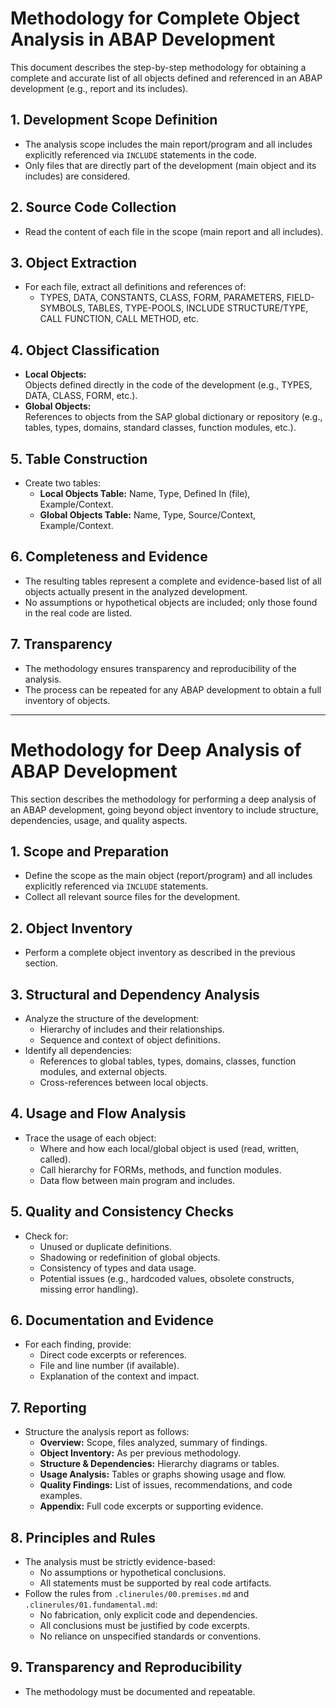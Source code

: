 # Methodology for Complete Object Analysis in ABAP Development

This document describes the step-by-step methodology for obtaining a complete and accurate list of all objects defined and referenced in an ABAP development (e.g., report and its includes).

## 1. Development Scope Definition

- The analysis scope includes the main report/program and all includes explicitly referenced via `INCLUDE` statements in the code.
- Only files that are directly part of the development (main object and its includes) are considered.

## 2. Source Code Collection

- Read the content of each file in the scope (main report and all includes).

## 3. Object Extraction

- For each file, extract all definitions and references of:
  - TYPES, DATA, CONSTANTS, CLASS, FORM, PARAMETERS, FIELD-SYMBOLS, TABLES, TYPE-POOLS, INCLUDE STRUCTURE/TYPE, CALL FUNCTION, CALL METHOD, etc.

## 4. Object Classification

- **Local Objects:**  
  Objects defined directly in the code of the development (e.g., TYPES, DATA, CLASS, FORM, etc.).
- **Global Objects:**  
  References to objects from the SAP global dictionary or repository (e.g., tables, types, domains, standard classes, function modules, etc.).

## 5. Table Construction

- Create two tables:
  - **Local Objects Table:** Name, Type, Defined In (file), Example/Context.
  - **Global Objects Table:** Name, Type, Source/Context, Example/Context.

## 6. Completeness and Evidence

- The resulting tables represent a complete and evidence-based list of all objects actually present in the analyzed development.
- No assumptions or hypothetical objects are included; only those found in the real code are listed.

## 7. Transparency

- The methodology ensures transparency and reproducibility of the analysis.
- The process can be repeated for any ABAP development to obtain a full inventory of objects.

---

# Methodology for Deep Analysis of ABAP Development

This section describes the methodology for performing a deep analysis of an ABAP development, going beyond object inventory to include structure, dependencies, usage, and quality aspects.

## 1. Scope and Preparation

- Define the scope as the main object (report/program) and all includes explicitly referenced via `INCLUDE` statements.
- Collect all relevant source files for the development.

## 2. Object Inventory

- Perform a complete object inventory as described in the previous section.

## 3. Structural and Dependency Analysis

- Analyze the structure of the development:
  - Hierarchy of includes and their relationships.
  - Sequence and context of object definitions.
- Identify all dependencies:
  - References to global tables, types, domains, classes, function modules, and external objects.
  - Cross-references between local objects.

## 4. Usage and Flow Analysis

- Trace the usage of each object:
  - Where and how each local/global object is used (read, written, called).
  - Call hierarchy for FORMs, methods, and function modules.
  - Data flow between main program and includes.

## 5. Quality and Consistency Checks

- Check for:
  - Unused or duplicate definitions.
  - Shadowing or redefinition of global objects.
  - Consistency of types and data usage.
  - Potential issues (e.g., hardcoded values, obsolete constructs, missing error handling).

## 6. Documentation and Evidence

- For each finding, provide:
  - Direct code excerpts or references.
  - File and line number (if available).
  - Explanation of the context and impact.

## 7. Reporting

- Structure the analysis report as follows:
  - **Overview:** Scope, files analyzed, summary of findings.
  - **Object Inventory:** As per previous methodology.
  - **Structure & Dependencies:** Hierarchy diagrams or tables.
  - **Usage Analysis:** Tables or graphs showing usage and flow.
  - **Quality Findings:** List of issues, recommendations, and code examples.
  - **Appendix:** Full code excerpts or supporting evidence.

## 8. Principles and Rules

- The analysis must be strictly evidence-based:
  - No assumptions or hypothetical conclusions.
  - All statements must be supported by real code artifacts.
- Follow the rules from `.clinerules/00.premises.md` and `.clinerules/01.fundamental.md`:
  - No fabrication, only explicit code and dependencies.
  - All conclusions must be justified by code excerpts.
  - No reliance on unspecified standards or conventions.

## 9. Transparency and Reproducibility

- The methodology must be documented and repeatable.
